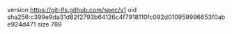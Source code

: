 version https://git-lfs.github.com/spec/v1
oid sha256:c399e9da31d82f2793b64126c4f7918110fc092d010959996653f0abe924d471
size 789
